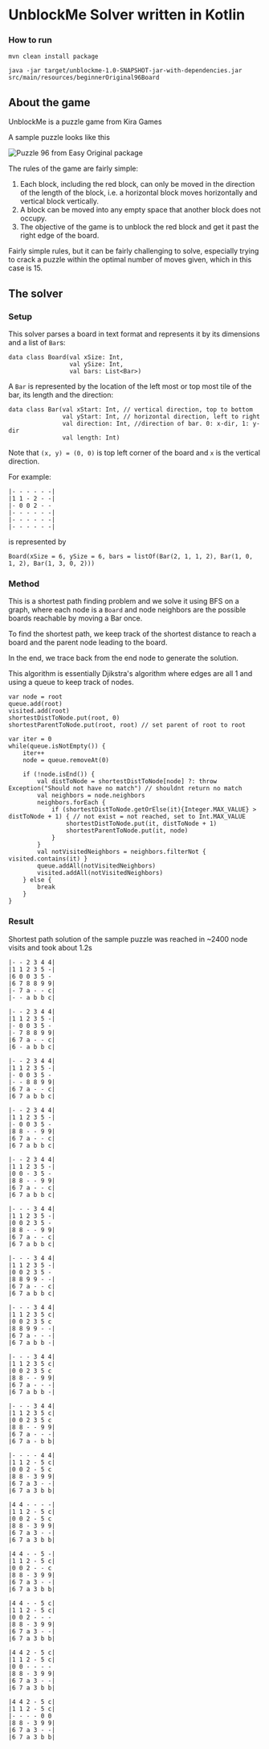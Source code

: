 # UnblockMe Solver written in Kotlin


### How to run
```
mvn clean install package
```
```
java -jar target/unblockme-1.0-SNAPSHOT-jar-with-dependencies.jar src/main/resources/beginnerOriginal96Board
```

## About the game
UnblockMe is a puzzle game from Kira Games

A sample puzzle looks like this

![Puzzle 96 from Easy Original package](https://github.com/wayneyu/unblockMeSolver/blob/master/doc/Screenshot_20180726-203231_resized.jpg)

The rules of the game are fairly simple:

1. Each block, including the red block, can only be moved in the direction of the length of the block, i.e. a horizontal block moves horizontally and vertical block vertically.
1. A block can be moved into any empty space that another block does not occupy.
1. The objective of the game is to unblock the red block and get it past the right edge of the board.

Fairly simple rules, but it can be fairly challenging to solve, especially trying to crack a puzzle within the optimal number of moves given, which in this case is 15.


## The solver

### Setup
This solver parses a board in text format and represents it by its dimensions and a list of `Bar`s:
```
data class Board(val xSize: Int,
                 val ySize: Int,
                 val bars: List<Bar>)
```

A `Bar` is represented by the location of the left most or top most tile of the bar, its length and the direction:
```
data class Bar(val xStart: Int, // vertical direction, top to bottom
               val yStart: Int, // horizontal direction, left to right
               val direction: Int, //direction of bar. 0: x-dir, 1: y-dir
               val length: Int)
```
Note that `(x, y) = (0, 0)` is top left corner of the board and `x` is the vertical direction.

For example:
```
|- - - - - -|
|1 1 - 2 - -|
|- 0 0 2 - -
|- - - - - -|
|- - - - - -|
|- - - - - -|
```
is represented by
```
Board(xSize = 6, ySize = 6, bars = listOf(Bar(2, 1, 1, 2), Bar(1, 0, 1, 2), Bar(1, 3, 0, 2)))
```

### Method
This is a shortest path finding problem and we solve it using BFS on a graph, where each node is a `Board` and node neighbors are the possible boards reachable by moving a Bar once.  

To find the shortest path, we keep track of the shortest distance to reach a board and the parent node leading to the board.  

In the end, we trace back from the end node to generate the solution.  

This algorithm is essentially Djikstra's algorithm where edges are all 1 and using a queue to keep track of nodes.  

```
var node = root
queue.add(root)
visited.add(root)
shortestDistToNode.put(root, 0)
shortestParentToNode.put(root, root) // set parent of root to root

var iter = 0
while(queue.isNotEmpty()) {
    iter++
    node = queue.removeAt(0)

    if (!node.isEnd()) {
        val distToNode = shortestDistToNode[node] ?: throw Exception("Should not have no match") // shouldnt return no match
        val neighbors = node.neighbors
        neighbors.forEach {
            if (shortestDistToNode.getOrElse(it){Integer.MAX_VALUE} > distToNode + 1) { // not exist = not reached, set to Int.MAX_VALUE
                shortestDistToNode.put(it, distToNode + 1)
                shortestParentToNode.put(it, node)
            }
        }
        val notVisitedNeighbors = neighbors.filterNot { visited.contains(it) }
        queue.addAll(notVisitedNeighbors)
        visited.addAll(notVisitedNeighbors)
    } else {
        break
    }
}
```

### Result
Shortest path solution of the sample puzzle was reached in ~2400 node visits and took about 1.2s

```
|- - 2 3 4 4|
|1 1 2 3 5 -|
|6 0 0 3 5 -
|6 7 8 8 9 9|
|- 7 a - - c|
|- - a b b c|
```
```
|- - 2 3 4 4|
|1 1 2 3 5 -|
|- 0 0 3 5 -
|- 7 8 8 9 9|
|6 7 a - - c|
|6 - a b b c|
```
```
|- - 2 3 4 4|
|1 1 2 3 5 -|
|- 0 0 3 5 -
|- - 8 8 9 9|
|6 7 a - - c|
|6 7 a b b c|
```
```
|- - 2 3 4 4|
|1 1 2 3 5 -|
|- 0 0 3 5 -
|8 8 - - 9 9|
|6 7 a - - c|
|6 7 a b b c|
```
```
|- - 2 3 4 4|
|1 1 2 3 5 -|
|0 0 - 3 5 -
|8 8 - - 9 9|
|6 7 a - - c|
|6 7 a b b c|
```
```
|- - - 3 4 4|
|1 1 2 3 5 -|
|0 0 2 3 5 -
|8 8 - - 9 9|
|6 7 a - - c|
|6 7 a b b c|
```
```
|- - - 3 4 4|
|1 1 2 3 5 -|
|0 0 2 3 5 -
|8 8 9 9 - -|
|6 7 a - - c|
|6 7 a b b c|
```
```
|- - - 3 4 4|
|1 1 2 3 5 c|
|0 0 2 3 5 c
|8 8 9 9 - -|
|6 7 a - - -|
|6 7 a b b -|
```
```
|- - - 3 4 4|
|1 1 2 3 5 c|
|0 0 2 3 5 c
|8 8 - - 9 9|
|6 7 a - - -|
|6 7 a b b -|
```
```
|- - - 3 4 4|
|1 1 2 3 5 c|
|0 0 2 3 5 c
|8 8 - - 9 9|
|6 7 a - - -|
|6 7 a - b b|
```
```
|- - - - 4 4|
|1 1 2 - 5 c|
|0 0 2 - 5 c
|8 8 - 3 9 9|
|6 7 a 3 - -|
|6 7 a 3 b b|
```
```
|4 4 - - - -|
|1 1 2 - 5 c|
|0 0 2 - 5 c
|8 8 - 3 9 9|
|6 7 a 3 - -|
|6 7 a 3 b b|
```
```
|4 4 - - 5 -|
|1 1 2 - 5 c|
|0 0 2 - - c
|8 8 - 3 9 9|
|6 7 a 3 - -|
|6 7 a 3 b b|
```
```
|4 4 - - 5 c|
|1 1 2 - 5 c|
|0 0 2 - - -
|8 8 - 3 9 9|
|6 7 a 3 - -|
|6 7 a 3 b b|
```
```
|4 4 2 - 5 c|
|1 1 2 - 5 c|
|0 0 - - - -
|8 8 - 3 9 9|
|6 7 a 3 - -|
|6 7 a 3 b b|
```
```
|4 4 2 - 5 c|
|1 1 2 - 5 c|
|- - - - 0 0
|8 8 - 3 9 9|
|6 7 a 3 - -|
|6 7 a 3 b b|
```
